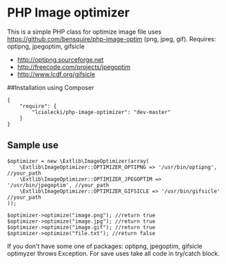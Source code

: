 PHP Image optimizer
===============

This is a simple PHP class for optimize image file uses https://github.com/bensquire/php-image-optim (png, jpeg, gif). Requires: optipng, jpegoptim, gifsicle

 * http://optipng.sourceforge.net
 * http://freecode.com/projects/jpegoptim
 * http://www.lcdf.org/gifsicle


##Installation using Composer

    {
        "require": {
            "lciolecki/php-image-optimizer": "dev-master"
        }
    }

## Sample use

    $optimizer = new \Extlib\ImageOptimizer(array(
        \Extlib\ImageOptimizer::OPTIMIZER_OPTIPNG => '/usr/bin/optipng',  //your_path
        \Extlib\ImageOptimizer::OPTIMIZER_JPEGOPTIM => '/usr/bin/jpegoptim', //your_path
        \Extlib\ImageOptimizer::OPTIMIZER_GIFSICLE => '/usr/bin/gifsicle' //your_path
    ));

    $optimizer->optimize("image.png"); //return true
    $optimizer->optimize("image.jpg"); //return true
    $optimizer->optimize("image.gif"); //return true
    $optimizer->optimize("file.txt"); //return false

If you don't have some one of packages: optipng, jpegoptim, gifsicle optimyzer throws Exception. For save uses take all code in try/catch block.
